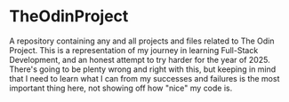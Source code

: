 # TheOdinProject
A repository containing any and all projects and files related to The Odin Project.
This is a representation of my journey in learning Full-Stack Development, and an honest attempt to try harder for the year of 2025.
There's going to be plenty wrong and right with this, but keeping in mind that I need to learn what I can from my successes and failures is the most important thing here, not showing off how "nice" my code is.
